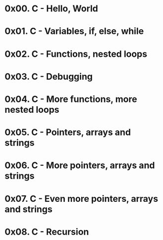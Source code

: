 # 0x00. C - Hello, World
# 0x01. C - Variables, if, else, while
# 0x02. C - Functions, nested loops
# 0x03. C - Debugging
# 0x04. C - More functions, more nested loops
# 0x05. C - Pointers, arrays and strings
# 0x06. C - More pointers, arrays and strings
# 0x07. C - Even more pointers, arrays and strings
# 0x08. C - Recursion
